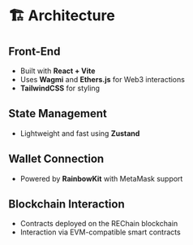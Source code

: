 # 🏗️ Architecture

## Front-End
- Built with **React + Vite**
- Uses **Wagmi** and **Ethers.js** for Web3 interactions
- **TailwindCSS** for styling

## State Management
- Lightweight and fast using **Zustand**

## Wallet Connection
- Powered by **RainbowKit** with MetaMask support

## Blockchain Interaction
- Contracts deployed on the REChain blockchain
- Interaction via EVM-compatible smart contracts